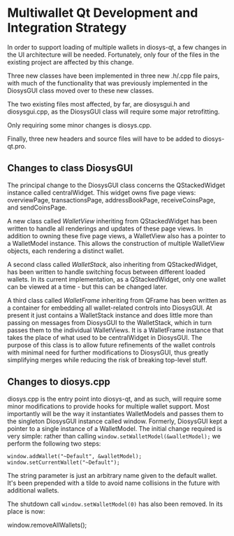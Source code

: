 Multiwallet Qt Development and Integration Strategy
===================================================

In order to support loading of multiple wallets in diosys-qt, a few changes in the UI architecture will be needed.
Fortunately, only four of the files in the existing project are affected by this change.

Three new classes have been implemented in three new .h/.cpp file pairs, with much of the functionality that was previously
implemented in the DiosysGUI class moved over to these new classes.

The two existing files most affected, by far, are diosysgui.h and diosysgui.cpp, as the DiosysGUI class will require
some major retrofitting.

Only requiring some minor changes is diosys.cpp.

Finally, three new headers and source files will have to be added to diosys-qt.pro.

Changes to class DiosysGUI
---------------------------
The principal change to the DiosysGUI class concerns the QStackedWidget instance called centralWidget.
This widget owns five page views: overviewPage, transactionsPage, addressBookPage, receiveCoinsPage, and sendCoinsPage.

A new class called *WalletView* inheriting from QStackedWidget has been written to handle all renderings and updates of
these page views. In addition to owning these five page views, a WalletView also has a pointer to a WalletModel instance.
This allows the construction of multiple WalletView objects, each rendering a distinct wallet.

A second class called *WalletStack*, also inheriting from QStackedWidget, has been written to handle switching focus between
different loaded wallets. In its current implementation, as a QStackedWidget, only one wallet can be viewed at a time -
but this can be changed later.

A third class called *WalletFrame* inheriting from QFrame has been written as a container for embedding all wallet-related
controls into DiosysGUI. At present it just contains a WalletStack instance and does little more than passing on messages
from DiosysGUI to the WalletStack, which in turn passes them to the individual WalletViews. It is a WalletFrame instance
that takes the place of what used to be centralWidget in DiosysGUI. The purpose of this class is to allow future
refinements of the wallet controls with minimal need for further modifications to DiosysGUI, thus greatly simplifying
merges while reducing the risk of breaking top-level stuff.

Changes to diosys.cpp
----------------------
diosys.cpp is the entry point into diosys-qt, and as such, will require some minor modifications to provide hooks for
multiple wallet support. Most importantly will be the way it instantiates WalletModels and passes them to the
singleton DiosysGUI instance called window. Formerly, DiosysGUI kept a pointer to a single instance of a WalletModel.
The initial change required is very simple: rather than calling `window.setWalletModel(&walletModel);` we perform the
following two steps:

	window.addWallet("~Default", &walletModel);
	window.setCurrentWallet("~Default");

The string parameter is just an arbitrary name given to the default wallet. It's been prepended with a tilde to avoid name collisions in the future with additional wallets.

The shutdown call `window.setWalletModel(0)` has also been removed. In its place is now:

window.removeAllWallets();
